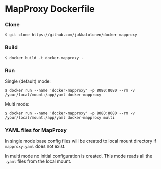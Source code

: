 # MapProxy Dockerfile


### Clone
```
$ git clone https://github.com/jukkatolonen/docker-mapproxy
```

### Build
```
$ docker build -t docker-mapproxy .
```

### Run

Single (default) mode:
```
$ docker run --name 'docker-mapproxy' -p 8080:8080 --rm -v /your/local/mount:/app/yaml docker-mapproxy
```

Multi mode:
```
$ docker run --name 'docker-mapproxy' -p 8080:8080 --rm -v /your/local/mount:/app/yaml docker-mapproxy multi
```

### YAML files for MapProxy
In single mode base config files will be created to local mount directory if `mapproxy.yaml` does not exist.

In multi mode no initial configuration is created. This mode reads all the `.yaml` files from the local mount.




